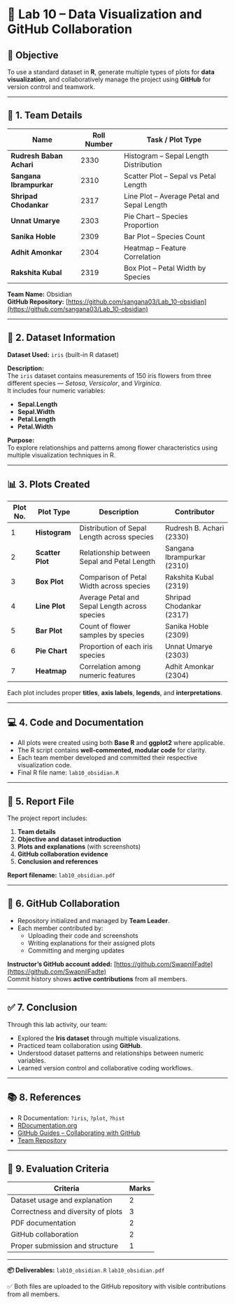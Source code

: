 # 🧮 Lab 10 – Data Visualization and GitHub Collaboration

## 🎯 Objective
To use a standard dataset in **R**, generate multiple types of plots for **data visualization**, and collaboratively manage the project using **GitHub** for version control and teamwork.

---

## 👥 1. Team Details

| Name | Roll Number | Task / Plot Type |
|------|--------------|------------------|
| **Rudresh Baban Achari** | 2330 | Histogram – Sepal Length Distribution |
| **Sangana Ibrampurkar** | 2310 | Scatter Plot – Sepal vs Petal Length |
| **Shripad Chodankar** | 2317 | Line Plot – Average Petal and Sepal Length |
| **Unnat Umarye** | 2303 | Pie Chart – Species Proportion |
| **Sanika Hoble** | 2309 | Bar Plot – Species Count |
| **Adhit Amonkar** | 2304 | Heatmap – Feature Correlation |
| **Rakshita Kubal** | 2319 | Box Plot – Petal Width by Species |

**Team Name:** Obsidian  
**GitHub Repository:** [https://github.com/sangana03/Lab_10-obsidian](https://github.com/sangana03/Lab_10-obsidian)

---

## 🌸 2. Dataset Information

**Dataset Used:** `iris` (built-in R dataset)

**Description:**  
The `iris` dataset contains measurements of 150 iris flowers from three different species — *Setosa*, *Versicolor*, and *Virginica*.  
It includes four numeric variables:
- **Sepal.Length**
- **Sepal.Width**
- **Petal.Length**
- **Petal.Width**

**Purpose:**  
To explore relationships and patterns among flower characteristics using multiple visualization techniques in R.

---

## 📊 3. Plots Created

| Plot No. | Plot Type | Description | Contributor |
|-----------|------------|--------------|--------------|
| 1 | **Histogram** | Distribution of Sepal Length across species | Rudresh B. Achari (2330) |
| 2 | **Scatter Plot** | Relationship between Sepal and Petal Length | Sangana Ibrampurkar (2310) |
| 3 | **Box Plot** | Comparison of Petal Width across species | Rakshita Kubal (2319) |
| 4 | **Line Plot** | Average Petal and Sepal Length across species | Shripad Chodankar (2317) |
| 5 | **Bar Plot** | Count of flower samples by species | Sanika Hoble (2309) |
| 6 | **Pie Chart** | Proportion of each iris species | Unnat Umarye (2303) |
| 7 | **Heatmap** | Correlation among numeric features | Adhit Amonkar (2304) |

Each plot includes proper **titles**, **axis labels**, **legends**, and **interpretations**.

---

## 💻 4. Code and Documentation

- All plots were created using both **Base R** and **ggplot2** where applicable.  
- The R script contains **well-commented, modular code** for clarity.  
- Each team member developed and committed their respective visualization code.  
- Final R file name:  `lab10_obsidian.R`
  
---

## 📄 5. Report File

The project report includes:
1. **Team details**  
2. **Objective and dataset introduction**  
3. **Plots and explanations** (with screenshots)  
4. **GitHub collaboration evidence**  
5. **Conclusion and references**

**Report filename:**  `lab10_obsidian.pdf`

---

## 🔗 6. GitHub Collaboration

- Repository initialized and managed by **Team Leader**.  
- Each member contributed by:
  - Uploading their code and screenshots  
  - Writing explanations for their assigned plots  
  - Committing and merging updates  

**Instructor’s GitHub account added:** [https://github.com/SwapnilFadte](https://github.com/SwapnilFadte)  
Commit history shows **active contributions** from all members.

---

## ✅ 7. Conclusion

Through this lab activity, our team:
- Explored the **Iris dataset** through multiple visualizations.  
- Practiced team collaboration using **GitHub**.  
- Understood dataset patterns and relationships between numeric variables.  
- Learned version control and collaborative coding workflows.  

---

## 📚 8. References

- R Documentation: `?iris`, `?plot`, `?hist`  
- [RDocumentation.org](https://www.rdocumentation.org/)  
- [GitHub Guides – Collaborating with GitHub](https://docs.github.com/en/get-started/quickstart/github-flow)  
- [Team Repository](https://github.com/sangana03/Lab_10-obsidian)

---

## 🧮 9. Evaluation Criteria

| Criteria | Marks |
|-----------|--------|
| Dataset usage and explanation | 2 |
| Correctness and diversity of plots | 3 |
| PDF documentation | 2 |
| GitHub collaboration | 2 |
| Proper submission and structure | 1 |

---

**📦 Deliverables:**
`lab10_obsidian.R`
`lab10_obsidian.pdf`

✅ Both files are uploaded to the GitHub repository with visible contributions from all members.

